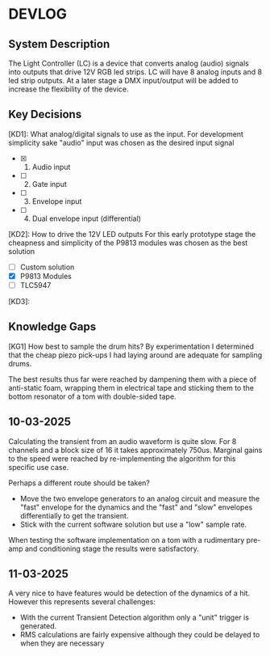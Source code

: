# DEVLOG

## System Description

The Light Controller (LC) is a device that converts analog (audio) signals into outputs that drive 12V RGB led strips.
LC will have 8 analog inputs and 8 led strip outputs. At a later stage a DMX input/output will be added to increase the
flexibility of the device.

## Key Decisions

[KD1]: What analog/digital signals to use as the input.
For development simplicity sake "audio" input was chosen as the desired input signal

- [x] 1. Audio input
- [ ] 2. Gate input
- [ ] 3. Envelope input
- [ ] 4. Dual envelope input (differential)

[KD2]: How to drive the 12V LED outputs
For this early prototype stage the cheapness and simplicity of the P9813 modules was chosen as the best solution

- [ ] Custom solution
- [x] P9813 Modules
- [ ] TLC5947

[KD3]:

## Knowledge Gaps

[KG1] How best to sample the drum hits?
By experimentation I determined that the cheap piezo pick-ups I had laying
around are adequate for sampling drums.

The best results thus far were reached by dampening them with a piece of
anti-static foam, wrapping them in electrical tape and sticking them to
the bottom resonator of a tom with double-sided tape.

## 10-03-2025

Calculating the transient from an audio waveform is quite slow.
For 8 channels and a block size of 16 it takes approximately 750us.
Marginal gains to the speed were reached by re-implementing the algorithm
for this specific use case.

Perhaps a different route should be taken?

- Move the two envelope generators to an analog circuit and measure the
  "fast" envelope for the dynamics and the "fast" and "slow" envelopes
  differentially to get the transient.
- Stick with the current software solution but use a "low" sample rate.

When testing the software implementation on a tom with a rudimentary pre-amp
and conditioning stage the results were satisfactory.

## 11-03-2025

A very nice to have features would be detection of the dynamics of a hit.
However this represents several challenges:

- With the current Transient Detection algorithm only a "unit" trigger is generated.
- RMS calculations are fairly expensive although they could be delayed to when they are necessary
